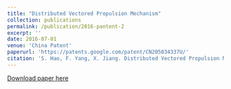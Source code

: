```yaml
---
title: "Distributed Vectored Propulsion Mechanism"
collection: publications
permalink: /publication/2016-pantent-2
excerpt: ''
date: 2016-07-01
venue: 'China Patent'
paperurl: 'https://patents.google.com/patent/CN205034337U/'
citation: 'S. Hao, F. Yang, X. Jiang. Distributed Vectored Propulsion Mechanism [P]. CN205034337U. 7.2016'
---
```


[Download paper here](http://siyanghao.github.io/files/CN205034337U.pdf)